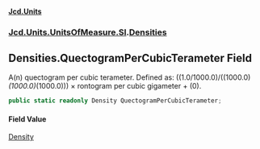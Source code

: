 #### [Jcd.Units](index.md 'index')
### [Jcd.Units.UnitsOfMeasure.SI](Jcd.Units.UnitsOfMeasure.SI.md 'Jcd.Units.UnitsOfMeasure.SI').[Densities](Densities.md 'Jcd.Units.UnitsOfMeasure.SI.Densities')

## Densities.QuectogramPerCubicTerameter Field

A(n) quectogram per cubic terameter. Defined as: ((1.0/1000.0)/((1000.0)*(1000.0)*(1000.0))) × rontogram per cubic gigameter + (0).

```csharp
public static readonly Density QuectogramPerCubicTerameter;
```

#### Field Value
[Density](Density.md 'Jcd.Units.UnitTypes.Density')